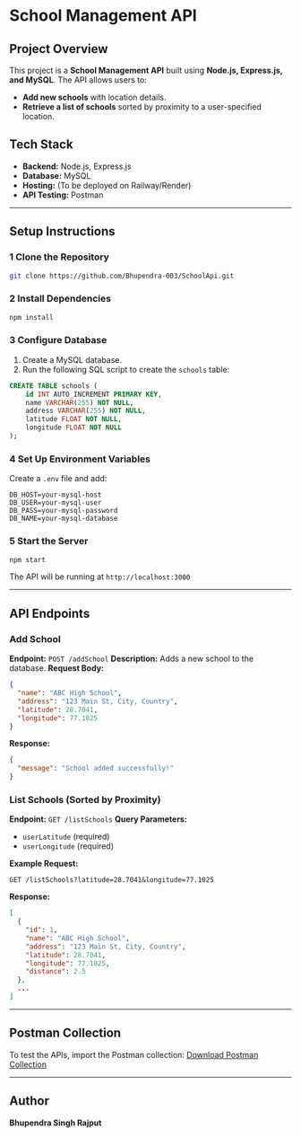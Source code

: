 # School Management API

## Project Overview
This project is a **School Management API** built using **Node.js, Express.js, and MySQL**. The API allows users to:
- **Add new schools** with location details.
- **Retrieve a list of schools** sorted by proximity to a user-specified location.

## Tech Stack
- **Backend:** Node.js, Express.js
- **Database:** MySQL
- **Hosting:** (To be deployed on Railway/Render)
- **API Testing:** Postman

---

##  Setup Instructions
### 1️ Clone the Repository
```sh
git clone https://github.com/Bhupendra-003/SchoolApi.git
```

### 2️ Install Dependencies
```sh
npm install
```

### 3️ Configure Database
1. Create a MySQL database.
2. Run the following SQL script to create the `schools` table:
```sql
CREATE TABLE schools (
    id INT AUTO_INCREMENT PRIMARY KEY,
    name VARCHAR(255) NOT NULL,
    address VARCHAR(255) NOT NULL,
    latitude FLOAT NOT NULL,
    longitude FLOAT NOT NULL
);
```

### 4️ Set Up Environment Variables
Create a `.env` file and add:
```
DB_HOST=your-mysql-host
DB_USER=your-mysql-user
DB_PASS=your-mysql-password
DB_NAME=your-mysql-database
```

### 5️ Start the Server
```sh
npm start
```
The API will be running at `http://localhost:3000`

---

##  API Endpoints

###  Add School
**Endpoint:** `POST /addSchool`
**Description:** Adds a new school to the database.
**Request Body:**
```json
{
  "name": "ABC High School",
  "address": "123 Main St, City, Country",
  "latitude": 28.7041,
  "longitude": 77.1025
}
```
**Response:**
```json
{
  "message": "School added successfully!"
}
```

###  List Schools (Sorted by Proximity)
**Endpoint:** `GET /listSchools`
**Query Parameters:**
- `userLatitude` (required)
- `userLongitude` (required)

**Example Request:**
```
GET /listSchools?latitude=28.7041&longitude=77.1025
```

**Response:**
```json
[
  {
    "id": 1,
    "name": "ABC High School",
    "address": "123 Main St, City, Country",
    "latitude": 28.7041,
    "longitude": 77.1025,
    "distance": 2.5
  },
  ...
]
```

---

##  Postman Collection
To test the APIs, import the Postman collection:
[Download Postman Collection](#)

---

##  Author
**Bhupendra Singh Rajput**  
